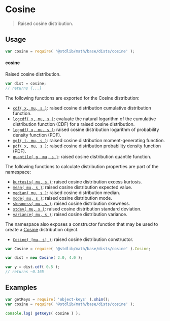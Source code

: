 <!--

@license Apache-2.0

Copyright (c) 2018 The Stdlib Authors.

Licensed under the Apache License, Version 2.0 (the "License");
you may not use this file except in compliance with the License.
You may obtain a copy of the License at

   http://www.apache.org/licenses/LICENSE-2.0

Unless required by applicable law or agreed to in writing, software
distributed under the License is distributed on an "AS IS" BASIS,
WITHOUT WARRANTIES OR CONDITIONS OF ANY KIND, either express or implied.
See the License for the specific language governing permissions and
limitations under the License.

-->

# Cosine

> Raised cosine distribution.

<section class="usage">

## Usage

```javascript
var cosine = require( '@stdlib/math/base/dists/cosine' );
```

#### cosine

Raised cosine distribution.

```javascript
var dist = cosine;
// returns {...}
```

The following functions are exported for the Cosine distribution:

<!-- <toc pattern="*+(cdf|pdf|mgf|quantile)*"> -->

<div class="namespace-toc">

-   <span class="signature">[`cdf( x, mu, s )`][@stdlib/math/base/dists/cosine/cdf]</span><span class="delimiter">: </span><span class="description">raised cosine distribution cumulative distribution function.</span>
-   <span class="signature">[`logcdf( x, mu, s )`][@stdlib/math/base/dists/cosine/logcdf]</span><span class="delimiter">: </span><span class="description">evaluate the natural logarithm of the cumulative distribution function (CDF) for a raised cosine distribution.</span>
-   <span class="signature">[`logpdf( x, mu, s )`][@stdlib/math/base/dists/cosine/logpdf]</span><span class="delimiter">: </span><span class="description">raised cosine distribution logarithm of probability density function (PDF).</span>
-   <span class="signature">[`mgf( t, mu, s )`][@stdlib/math/base/dists/cosine/mgf]</span><span class="delimiter">: </span><span class="description">raised cosine distribution moment-generating function.</span>
-   <span class="signature">[`pdf( x, mu, s )`][@stdlib/math/base/dists/cosine/pdf]</span><span class="delimiter">: </span><span class="description">raised cosine distribution probability density function (PDF).</span>
-   <span class="signature">[`quantile( p, mu, s )`][@stdlib/math/base/dists/cosine/quantile]</span><span class="delimiter">: </span><span class="description">raised cosine distribution quantile function.</span>

</div>

<!-- </toc> -->

The following functions to calculate distribution properties are part of the namespace:

<!-- <toc pattern="*+(entropy|kurtosis|mean|median|mode|skewness|stdev|variance)*"> -->

<div class="namespace-toc">

-   <span class="signature">[`kurtosis( mu, s )`][@stdlib/math/base/dists/cosine/kurtosis]</span><span class="delimiter">: </span><span class="description">raised cosine distribution excess kurtosis.</span>
-   <span class="signature">[`mean( mu, s )`][@stdlib/math/base/dists/cosine/mean]</span><span class="delimiter">: </span><span class="description">raised cosine distribution expected value.</span>
-   <span class="signature">[`median( mu, s )`][@stdlib/math/base/dists/cosine/median]</span><span class="delimiter">: </span><span class="description">raised cosine distribution median.</span>
-   <span class="signature">[`mode( mu, s )`][@stdlib/math/base/dists/cosine/mode]</span><span class="delimiter">: </span><span class="description">raised cosine distribution mode.</span>
-   <span class="signature">[`skewness( mu, s )`][@stdlib/math/base/dists/cosine/skewness]</span><span class="delimiter">: </span><span class="description">raised cosine distribution skewness.</span>
-   <span class="signature">[`stdev( mu, s )`][@stdlib/math/base/dists/cosine/stdev]</span><span class="delimiter">: </span><span class="description">raised cosine distribution standard deviation.</span>
-   <span class="signature">[`variance( mu, s )`][@stdlib/math/base/dists/cosine/variance]</span><span class="delimiter">: </span><span class="description">raised cosine distribution variance.</span>

</div>

<!-- </toc> -->

The namespace also exposes a constructor function that may be used to create a [Cosine][cosine-distribution] distribution object.

<!-- <toc pattern="*ctor*"> -->

<div class="namespace-toc">

-   <span class="signature">[`Cosine( [mu, s] )`][@stdlib/math/base/dists/cosine/ctor]</span><span class="delimiter">: </span><span class="description">raised cosine distribution constructor.</span>

</div>

<!-- </toc> -->

```javascript
var Cosine = require( '@stdlib/math/base/dists/cosine' ).Cosine;

var dist = new Cosine( 2.0, 4.0 );

var y = dist.cdf( 0.5 );
// returns ~0.165
```

</section>

<!-- /.usage -->

<section class="examples">

## Examples

<!-- TODO: better examples -->

<!-- eslint no-undef: "error" -->

```javascript
var getKeys = require( 'object-keys' ).shim();
var cosine = require( '@stdlib/math/base/dists/cosine' );

console.log( getKeys( cosine ) );
```

</section>

<!-- /.examples -->

<section class="links">

[cosine-distribution]: https://en.wikipedia.org/wiki/Raised_cosine_distribution

<!-- <toc-links> -->

[@stdlib/math/base/dists/cosine/ctor]: https://github.com/stdlib-js/stdlib/tree/develop/lib/node_modules/%40stdlib/math/base/dists/cosine/ctor

[@stdlib/math/base/dists/cosine/kurtosis]: https://github.com/stdlib-js/stdlib/tree/develop/lib/node_modules/%40stdlib/math/base/dists/cosine/kurtosis

[@stdlib/math/base/dists/cosine/mean]: https://github.com/stdlib-js/stdlib/tree/develop/lib/node_modules/%40stdlib/math/base/dists/cosine/mean

[@stdlib/math/base/dists/cosine/median]: https://github.com/stdlib-js/stdlib/tree/develop/lib/node_modules/%40stdlib/math/base/dists/cosine/median

[@stdlib/math/base/dists/cosine/mode]: https://github.com/stdlib-js/stdlib/tree/develop/lib/node_modules/%40stdlib/math/base/dists/cosine/mode

[@stdlib/math/base/dists/cosine/skewness]: https://github.com/stdlib-js/stdlib/tree/develop/lib/node_modules/%40stdlib/math/base/dists/cosine/skewness

[@stdlib/math/base/dists/cosine/stdev]: https://github.com/stdlib-js/stdlib/tree/develop/lib/node_modules/%40stdlib/math/base/dists/cosine/stdev

[@stdlib/math/base/dists/cosine/variance]: https://github.com/stdlib-js/stdlib/tree/develop/lib/node_modules/%40stdlib/math/base/dists/cosine/variance

[@stdlib/math/base/dists/cosine/cdf]: https://github.com/stdlib-js/stdlib/tree/develop/lib/node_modules/%40stdlib/math/base/dists/cosine/cdf

[@stdlib/math/base/dists/cosine/logcdf]: https://github.com/stdlib-js/stdlib/tree/develop/lib/node_modules/%40stdlib/math/base/dists/cosine/logcdf

[@stdlib/math/base/dists/cosine/logpdf]: https://github.com/stdlib-js/stdlib/tree/develop/lib/node_modules/%40stdlib/math/base/dists/cosine/logpdf

[@stdlib/math/base/dists/cosine/mgf]: https://github.com/stdlib-js/stdlib/tree/develop/lib/node_modules/%40stdlib/math/base/dists/cosine/mgf

[@stdlib/math/base/dists/cosine/pdf]: https://github.com/stdlib-js/stdlib/tree/develop/lib/node_modules/%40stdlib/math/base/dists/cosine/pdf

[@stdlib/math/base/dists/cosine/quantile]: https://github.com/stdlib-js/stdlib/tree/develop/lib/node_modules/%40stdlib/math/base/dists/cosine/quantile

<!-- </toc-links> -->

</section>

<!-- /.links -->
